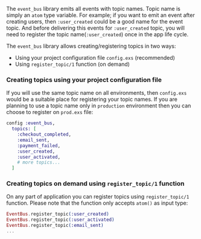 The `event_bus` library emits all events with topic names. Topic name is simply an `atom` type variable. For example; if you want to emit an event after creating users, then `:user_created` could be a good name for the event topic. And before delivering this events for `:user_created` topic, you will need to register the topic name(`:user_created`) once in the app life cycle.

The `event_bus` library allows creating/registering topics in two ways:
* Using your project configuration file `config.exs` (recommended)
* Using `register_topic/1` function (on demand)

### Creating topics using your project configuration file

If you will use the same topic name on all environments, then `config.exs` would be a suitable place for registering your topic names. If you are planning to use a topic name only in `production` environment then you can choose to register on `prod.exs` file:

```elixir
config :event_bus,
  topics: [
    :checkout_completed, 
    :email_sent,
    :payment_failed, 
    :user_created, 
    :user_activated,  
    # more topics...
  ]
```

### Creating topics on demand using `register_topic/1` function

On any part of application you can register topics using `register_topic/1` function. Please note that the function only accepts `atom()` as input type:

```elixir
EventBus.register_topic(:user_created)
EventBus.register_topic(:user_activated)
EventBus.register_topic(:email_sent)
...
```